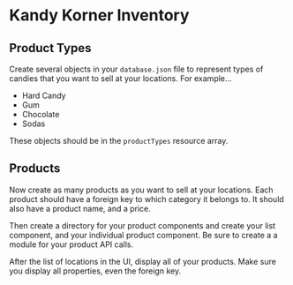 # Kandy Korner Inventory

## Product Types

Create several objects in your `database.json` file to represent types of candies that you want to sell at your locations. For example...

* Hard Candy
* Gum
* Chocolate
* Sodas

These objects should be in the `productTypes` resource array.

## Products

Now create as many products as you want to sell at your locations. Each product should have a foreign key to which category it belongs to. It should also have a product name, and a price.

Then create a directory for your product components and create your list component, and your individual product component. Be sure to create a a module for your product API calls.

After the list of locations in the UI, display all of your products. Make sure you display all properties, even the foreign key.
